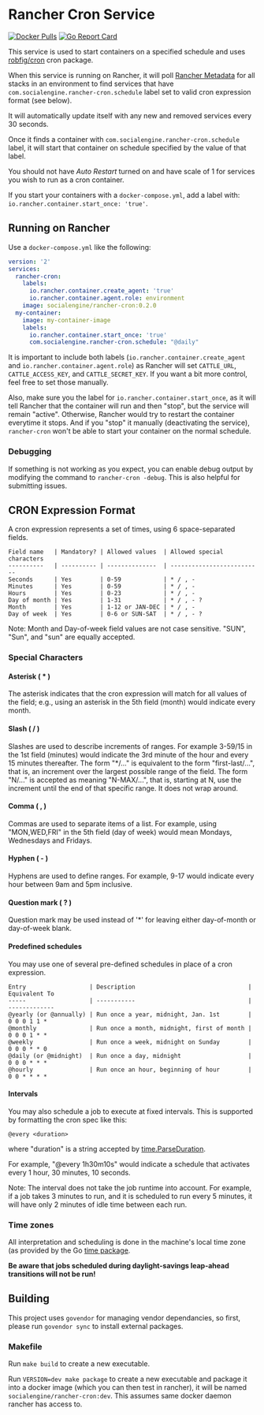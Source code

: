 Rancher Cron Service
========
[![Docker Pulls](https://img.shields.io/docker/pulls/socialengine/rancher-cron.svg)](https://hub.docker.com/r/socialengine/rancher-cron/)
[![Go Report Card](https://goreportcard.com/badge/github.com/socialengine/rancher-cron)](https://goreportcard.com/report/github.com/socialengine/rancher-cron)

This service is used to start containers on a specified schedule and 
uses [robfig/cron](https://github.com/robfig/cron) cron package.

When this service is running on Rancher, it will poll [Rancher Metadata](http://docs.rancher.com/rancher/latest/en/rancher-services/metadata-service/)
for all stacks in an environment to find services that 
have `com.socialengine.rancher-cron.schedule` label set to 
valid cron expression format (see below).

It will automatically update itself with any new and removed services 
every 30 seconds.

Once it finds a container with `com.socialengine.rancher-cron.schedule` 
label, it will start that container on schedule specified by the value 
of that label.

You should not have _Auto Restart_ turned on and have scale of 1 for 
services you wish to run as a cron container.

If you start your containers with a `docker-compose.yml`, add a label with: `io.rancher.container.start_once: 'true'`.

## Running on Rancher

Use a `docker-compose.yml` like the following:
```yml
version: '2'
services:
  rancher-cron:
    labels:
      io.rancher.container.create_agent: 'true'
      io.rancher.container.agent.role: environment
    image: socialengine/rancher-cron:0.2.0
  my-container:
    image: my-container-image
    labels:
      io.rancher.container.start_once: 'true'
      com.socialengine.rancher-cron.schedule: "@daily"
```

It is important to include both labels (`io.rancher.container.create_agent`
     and `io.rancher.container.agent.role`) as Rancher will set `CATTLE_URL`, 
`CATTLE_ACCESS_KEY`, and `CATTLE_SECRET_KEY`. If you want a bit more control,
feel free to set those manually.

Also, make sure you the label for `io.rancher.container.start_once`, as it will tell Rancher that the container will run and then "stop", but the service will remain "active". Otherwise, Rancher would try to restart the container everytime it stops. And if you "stop" it manually (deactivating the service), `rancher-cron` won't be able to start your container on the normal schedule.

### Debugging

If something is not working as you expect, you can enable debug output by modifying
the command to `rancher-cron -debug`. This is also helpful for submitting issues.

## CRON Expression Format

A cron expression represents a set of times, using 6 space-separated fields.
```
Field name   | Mandatory? | Allowed values  | Allowed special characters
----------   | ---------- | --------------  | --------------------------
Seconds      | Yes        | 0-59            | * / , -
Minutes      | Yes        | 0-59            | * / , -
Hours        | Yes        | 0-23            | * / , -
Day of month | Yes        | 1-31            | * / , - ?
Month        | Yes        | 1-12 or JAN-DEC | * / , -
Day of week  | Yes        | 0-6 or SUN-SAT  | * / , - ?
```
Note: Month and Day-of-week field values are not case sensitive.  "SUN", "Sun",
and "sun" are equally accepted.

### Special Characters

#### Asterisk ( * )

The asterisk indicates that the cron expression will match for all values of the
field; e.g., using an asterisk in the 5th field (month) would indicate every
month.

#### Slash ( / )

Slashes are used to describe increments of ranges. For example 3-59/15 in the
1st field (minutes) would indicate the 3rd minute of the hour and every 15
minutes thereafter. The form "*\/..." is equivalent to the form "first-last/...",
that is, an increment over the largest possible range of the field.  The form
"N/..." is accepted as meaning "N-MAX/...", that is, starting at N, use the
increment until the end of that specific range.  It does not wrap around.

#### Comma ( , )

Commas are used to separate items of a list. For example, using "MON,WED,FRI" in
the 5th field (day of week) would mean Mondays, Wednesdays and Fridays.

#### Hyphen ( - )

Hyphens are used to define ranges. For example, 9-17 would indicate every
hour between 9am and 5pm inclusive.

#### Question mark ( ? )

Question mark may be used instead of '*' for leaving either day-of-month or
day-of-week blank.

#### Predefined schedules

You may use one of several pre-defined schedules in place of a cron expression.
```
Entry                  | Description                                | Equivalent To
-----                  | -----------                                | -------------
@yearly (or @annually) | Run once a year, midnight, Jan. 1st        | 0 0 0 1 1 *
@monthly               | Run once a month, midnight, first of month | 0 0 0 1 * *
@weekly                | Run once a week, midnight on Sunday        | 0 0 0 * * 0
@daily (or @midnight)  | Run once a day, midnight                   | 0 0 0 * * *
@hourly                | Run once an hour, beginning of hour        | 0 0 * * * *
```

#### Intervals

You may also schedule a job to execute at fixed intervals.  This is supported by
formatting the cron spec like this:
```
@every <duration>
```
where "duration" is a string accepted by [time.ParseDuration](http://golang.org/pkg/time/#ParseDuration).

For example, "@every 1h30m10s" would indicate a schedule that activates every
1 hour, 30 minutes, 10 seconds.

Note: The interval does not take the job runtime into account.  For example,
if a job takes 3 minutes to run, and it is scheduled to run every 5 minutes,
it will have only 2 minutes of idle time between each run.

### Time zones

All interpretation and scheduling is done in the machine's local time zone (as
provided by the Go [time package](http://www.golang.org/pkg/time).

**Be aware that jobs scheduled during daylight-savings leap-ahead transitions will
not be run!**

## Building

This project uses `govendor` for managing vendor dependancies, so first, please run `govendor sync` to 
install external packages.

### Makefile

Run `make build` to create a new executable.

Run `VERSION=dev make package` to create a new executable and package it into a docker image (which you can then 
test in rancher), it will be named `socialengine/rancher-cron:dev`. This assumes same docker daemon rancher has 
access to. 
